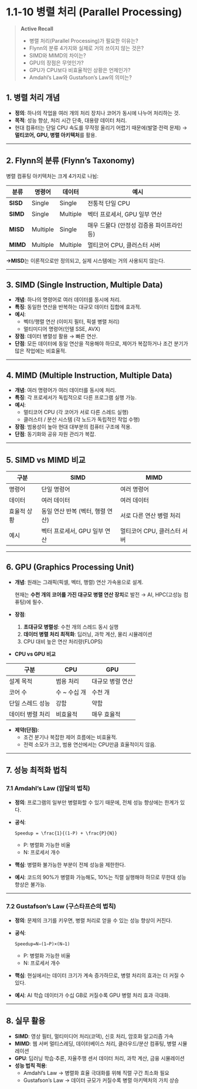 # 1.1-10 병렬 처리 (Parallel Processing)

> **Active Recall**
> 
> - 병렬 처리(Parallel Processing)가 필요한 이유는?
> - Flynn의 분류 4가지와 실제로 거의 쓰이지 않는 것은?
> - SIMD와 MIMD의 차이는?
> - GPU의 장점은 무엇인가?
> - GPU가 CPU보다 비효율적인 상황은 언제인가?
> - Amdahl’s Law와 Gustafson’s Law의 의미는?

## 1. 병렬 처리 개념

- **정의**: 하나의 작업을 여러 개의 처리 장치나 코어가 동시에 나누어 처리하는 것.
- **목적**: 성능 향상, 처리 시간 단축, 대용량 데이터 처리.
- 현대 컴퓨터는 단일 CPU 속도를 무작정 올리기 어렵기 때문에(발열·전력 문제) → **멀티코어, GPU, 병렬 아키텍처**를 활용.

---

## 2. Flynn의 분류 (Flynn’s Taxonomy)

병렬 컴퓨팅 아키텍처는 크게 4가지로 나뉨:

| 분류 | 명령어 | 데이터 | 예시 |
| --- | --- | --- | --- |
| **SISD** | Single | Single | 전통적 단일 CPU |
| **SIMD** | Single | Multiple | 벡터 프로세서, GPU 일부 연산 |
| **MISD** | Multiple | Single | 매우 드물다 (안정성 검증용 파이프라인 등) |
| **MIMD** | Multiple | Multiple | 멀티코어 CPU, 클러스터 서버 |

**→MISD**는 이론적으로만 정의되고, 실제 시스템에는 거의 사용되지 않는다.

---

## 3. SIMD (Single Instruction, Multiple Data)

- **개념**: 하나의 명령어로 여러 데이터를 동시에 처리.
- **특징**: 동일한 연산을 반복하는 대규모 데이터 집합에 효과적.
- **예시**:
    - 벡터/행렬 연산 (이미지 필터, 픽셀 병렬 처리)
    - 멀티미디어 명령어(인텔 SSE, AVX)
- **장점**: 데이터 병렬성 활용 → 빠른 연산.
- **단점**: 모든 데이터에 동일 연산을 적용해야 하므로, 제어가 복잡하거나 조건 분기가 많은 작업에는 비효율적.

---

## 4. MIMD (Multiple Instruction, Multiple Data)

- **개념**: 여러 명령어가 여러 데이터를 동시에 처리.
- **특징**: 각 프로세서가 독립적으로 다른 프로그램 실행 가능.
- **예시**:
    - 멀티코어 CPU (각 코어가 서로 다른 스레드 실행)
    - 클러스터 / 분산 시스템 (각 노드가 독립적인 작업 수행)
- **장점**: 범용성이 높아 현대 대부분의 컴퓨터 구조에 적용.
- **단점**: 동기화와 공유 자원 관리가 복잡.

---

## 5. SIMD vs MIMD 비교

| 구분 | SIMD | MIMD |
| --- | --- | --- |
| 명령어 | 단일 명령어 | 여러 명령어 |
| 데이터 | 여러 데이터 | 여러 데이터 |
| 효율적 상황 | 동일 연산 반복 (벡터, 행렬 연산) | 서로 다른 연산 병렬 처리 |
| 예시 | 벡터 프로세서, GPU 일부 연산 | 멀티코어 CPU, 클러스터 서버 |

---

## 6. GPU (Graphics Processing Unit)

- **개념**: 원래는 그래픽(픽셀, 벡터, 행렬) 연산 가속용으로 설계.
    
    현재는 **수천 개의 코어를 가진 대규모 병렬 연산 장치**로 발전 → AI, HPC(고성능 컴퓨팅)에 필수.
    
- **장점**:
    1. **초대규모 병렬성**: 수천 개의 스레드 동시 실행
    2. **데이터 병렬 처리 최적화**: 딥러닝, 과학 계산, 물리 시뮬레이션
    3. CPU 대비 높은 연산 처리량(FLOPS)
- **CPU vs GPU 비교**

| 구분 | CPU | GPU |
| --- | --- | --- |
| 설계 목적 | 범용 처리 | 대규모 병렬 연산 |
| 코어 수 | 수 ~ 수십 개 | 수천 개 |
| 단일 스레드 성능 | 강함 | 약함 |
| 데이터 병렬 처리 | 비효율적 | 매우 효율적 |
- **제약(단점)**:
    - 조건 분기나 복잡한 제어 흐름에는 비효율적.
    - 전력 소모가 크고, 범용 연산에서는 CPU만큼 효율적이지 않음.

---

## 7. 성능 최적화 법칙

### 7.1 Amdahl’s Law (암달의 법칙)

- **정의**: 프로그램의 일부만 병렬화할 수 있기 때문에, 전체 성능 향상에는 한계가 있다.
- **공식**:
    
    
      Speedup = \frac{1}{(1-P) + \frac{P}{N}}
    
    - P: 병렬화 가능한 비율
    - N: 프로세서 개수
- **핵심**: 병렬화 불가능한 부분이 전체 성능을 제한한다.
- **예시**: 코드의 90%가 병렬화 가능해도, 10%는 직렬 실행해야 하므로 무한대 성능 향상은 불가능.

---

### 7.2 Gustafson’s Law (구스타프슨의 법칙)

- **정의**: 문제의 크기를 키우면, 병렬 처리로 얻을 수 있는 성능 향상이 커진다.
- **공식**:
    
      Speedup=N−(1−P)×(N−1)
    
    - P: 병렬화 가능한 비율
    - N: 프로세서 개수
- **핵심**: 현실에서는 데이터 크기가 계속 증가하므로, 병렬 처리의 효과는 더 커질 수 있다.
- **예시**: AI 학습 데이터가 수십 GB로 커질수록 GPU 병렬 처리 효과 극대화.

---

## 8. 실무 활용

- **SIMD**: 영상 필터, 멀티미디어 처리(코덱), 신호 처리, 암호화 알고리즘 가속
- **MIMD**: 웹 서버 멀티스레딩, 데이터베이스 처리, 클라우드/분산 컴퓨팅, 병렬 시뮬레이션
- **GPU**: 딥러닝 학습·추론, 자율주행 센서 데이터 처리, 과학 계산, 금융 시뮬레이션
- **성능 법칙 적용**:
    - Amdahl’s Law → 병렬화 효율 극대화를 위해 직렬 구간 최소화 필요
    - Gustafson’s Law → 데이터 규모가 커질수록 병렬 아키텍처의 가치 상승
